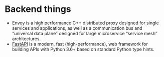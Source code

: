 # Backend things

- [Envoy](https://www.envoyproxy.io/) is a high performance C++ distributed proxy designed for single services and applications, as well as a communication bus and “universal data plane” designed for large microservice “service mesh” architectures. 
- [FastAPI](https://fastapi.tiangolo.com/) is a modern, fast (high-performance), web framework for building APIs with Python 3.6+ based on standard Python type hints.

